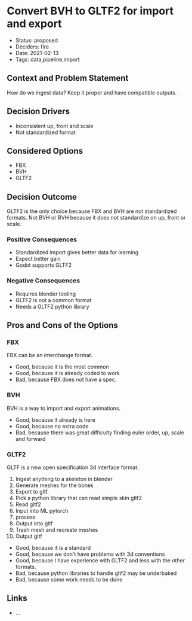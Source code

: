 # Convert BVH to GLTF2 for import and export

- Status: proposed <!-- optional -->
- Deciders: fire <!-- optional -->
- Date: 2021-02-13 <!-- optional. To customize the ordering without relying on Git creation dates and filenames -->
- Tags: data,pipeline,import <!-- optional -->

## Context and Problem Statement

How do we ingest data? Keep it proper and have compatible outputs.

## Decision Drivers <!-- optional -->

- Inconsistent up, front and scale
- Not standardized format

## Considered Options

- FBX
- BVH
- GLTF2

## Decision Outcome

GLTF2 is the only choice because FBX and BVH are not standardized formats. Not BVH or BVH because it does not standardize on up, front or scale.

### Positive Consequences <!-- optional -->

- Standardized import gives better data for learning
- Expect better gain
- Godot supports GLTF2

### Negative Consequences <!-- optional -->

- Requires blender tooling
- GLTF2 is not a common format
- Needs a GLTF2 python library

## Pros and Cons of the Options <!-- optional -->

### FBX

FBX can be an interchange format.

- Good, because it is the most common
- Good, because it is already coded to work
- Bad, because FBX does not have a spec.

### BVH

BVH is a way to import and export animations.

- Good, because it already is here
- Good, because no extra code
- Bad, because there was great difficulty finding euler order, up, scale and forward

### GLTF2

GLTF is a new open specification 3d interface format.

1. Ingest anything to a skeleton in blender
1. Generate meshes for the bones
1. Export to gltf.
1. Pick a python library that can read simple skin gltf2
1. Read gltf2
1. Input into ML pytorch
1. process
1. Output into gltf
1. Trash mesh and recreate meshes
1. Output gltf

- Good, because it is a standard
- Good, because we don't have problems with 3d conventions
- Good, because I have experience with GLTF2 and less with the other formats.
- Bad, because python libraries to handle gltf2 may be underbaked
- Bad, because some work needs to be done

## Links <!-- optional -->

- … <!-- numbers of links can vary -->
